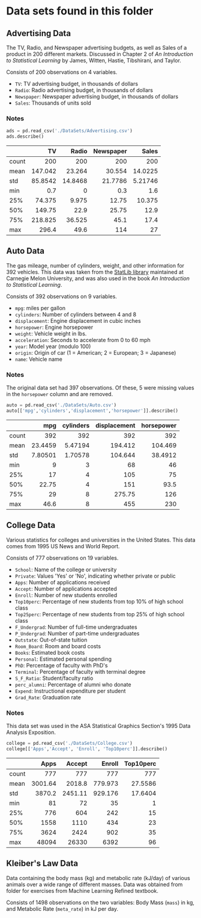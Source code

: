 # Data sets found in this folder

## Advertising Data
The TV, Radio, and Newspaper advertising budgets, as well as Sales of a product in 200 different markets. Discussed in Chapter 2 of _An Introduction to Statistical Learning_ by James, Witten, Hastie, Tibshirani, and Taylor. 

Consists of 200 observations on 4 variables.
* `TV`: TV advertising budget, in thousands of dollars
* `Radio`: Radio advertising budget, in thousands of dollars
* `Newspaper`: Newspaper advertising budget, in thousands of dollars
* `Sales`: Thousands of units sold

### Notes 

```python
ads = pd.read_csv('./DataSets/Advertising.csv')
ads.describe()
```

|       |       TV |    Radio |   Newspaper |     Sales |
|:------|---------:|---------:|------------:|----------:|
| count | 200      | 200      |    200      | 200       |
| mean  | 147.042  |  23.264  |     30.554  |  14.0225  |
| std   |  85.8542 |  14.8468 |     21.7786 |   5.21746 |
| min   |   0.7    |   0      |      0.3    |   1.6     |
| 25%   |  74.375  |   9.975  |     12.75   |  10.375   |
| 50%   | 149.75   |  22.9    |     25.75   |  12.9     |
| 75%   | 218.825  |  36.525  |     45.1    |  17.4     |
| max   | 296.4    |  49.6    |    114      |  27       |

## Auto Data
The gas mileage, number of cylinders, weight, and other information for 392 vehicles. This data was taken from the [StatLib library](https://lib.stat.cmu.edu/datasets/) maintained at Carnegie Melon University, and was also used in the book _An Introduction to Statistical Learning_.

Consists of 392 observations on 9 variables.
* `mpg`: miles per gallon
* `cylinders`: Number of cylinders between 4 and 8
* `displacement`: Engine displacement in cubic inches
* `horsepower`: Engine horsepower
* `weight`: Vehicle weight in lbs.
* `acceleration`: Seconds to accelerate from 0 to 60 mph
* `year`: Model year (modulo 100)
* `origin`: Origin of car (1 = American; 2 = European; 3 = Japanese)
* `name`: Vehicle name

### Notes 
The original data set had 397 observations. Of these, 5 were missing values in the `horsepower` column and are removed.

```python
auto = pd.read_csv('./DataSets/Auto.csv')
auto[['mpg','cylinders','displacement','horsepower']].describe()
```

|       |       mpg |   cylinders |   displacement |   horsepower |
|:------|----------:|------------:|---------------:|-------------:|
| count | 392       |   392       |        392     |     392      |
| mean  |  23.4459  |     5.47194 |        194.412 |     104.469  |
| std   |   7.80501 |     1.70578 |        104.644 |      38.4912 |
| min   |   9       |     3       |         68     |      46      |
| 25%   |  17       |     4       |        105     |      75      |
| 50%   |  22.75    |     4       |        151     |      93.5    |
| 75%   |  29       |     8       |        275.75  |     126      |
| max   |  46.6     |     8       |        455     |     230      |

## College Data
Various statistics for colleges and universities in the United States. This data comes from 1995 US News and World Report.

Consists of 777 observations on 19 variables.
* `School`: Name of the college or university
* `Private`: Values 'Yes' or 'No', indicating whether private or public
* `Apps`: Number of applications received
* `Accept`: Number of applications accepted
* `Enroll`: Number of new students enrolled
* `Top10perc`: Percentage of new students from top 10% of high school class
* `Top25perc`: Percentage of new students from top 25% of high school class
* `F_Undergrad`: Number of full-time undergraduates
* `P_Undergrad`: Number of part-time undergraduates
* `Outstate`: Out-of-state tuition
* `Room_Board`: Room and board costs
* `Books`: Estimated book costs
* `Personal`: Estimated personal spending
* `PhD`: Percentage of faculty with PhD's
* `Terminal`: Percentage of faculty with terminal degree
* `S_F_Ratio`: Student/faculty ratio
* `perc_alumni`: Percentage of alumni who donate
* `Expend`: Instructional expenditure per student
* `Grad_Rate`: Graduation rate

### Notes 
This data set was used in the ASA Statistical Graphics Section's 1995 Data Analysis Exposition.

```python
college = pd.read_csv('./DataSets/College.csv')
college[['Apps','Accept', 'Enroll', 'Top10perc']].describe()
```

|       |     Apps |   Accept |   Enroll |   Top10perc |
|:------|---------:|---------:|---------:|------------:|
| count |   777    |   777    |  777     |    777      |
| mean  |  3001.64 |  2018.8  |  779.973 |     27.5586 |
| std   |  3870.2  |  2451.11 |  929.176 |     17.6404 |
| min   |    81    |    72    |   35     |      1      |
| 25%   |   776    |   604    |  242     |     15      |
| 50%   |  1558    |  1110    |  434     |     23      |
| 75%   |  3624    |  2424    |  902     |     35      |
| max   | 48094    | 26330    | 6392     |     96      |

## Kleiber's Law Data
Data containing the body mass (kg) and metabolic rate (kJ/day) of various animals over a wide range of different masses. Data was obtained from folder for exercises from Machine Learning Refined textbook.

Consists of 1498 observations on the two variables: Body Mass (`mass`) in kg, and Metabolic Rate (`meta_rate`) in kJ per day.